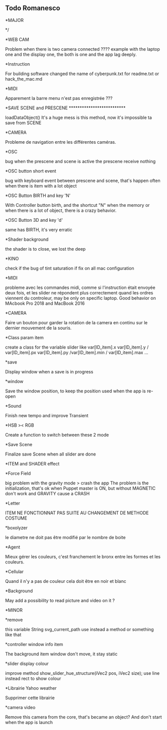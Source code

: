 Todo Romanesco
--

*MAJOR

*/


*WEB CAM

Problem when there is two camera connected ???? example with the laptop one and the display one, the both is one and the app lag deeply.



*Instruction

For building software changed the name of cyberpunk.txt for readme.txt or hack_the_mac.md


*MIDI

Apparement la barre menu n'est pas enregistrée ???


*SAVE SCENE and PRESCENE **************************

loadDataObject()
It's a huge mess is this method, now it's impossible ta save from SCENE

*CAMERA

Probleme de navigation entre les différentes caméras.


*OSC

bug when the prescene and scene is active the prescene receive nothing

*OSC button short event

bug with keyboard event between prescene and scene, that's happen often when there is item with a lot object

*OSC Button BIRTH and key 'N'

With Controller button birth, and the shortcut "N" when the memory or when there is a lot of object, there is a crazy behavior.

*OSC Button 3D and key 'd'

same has BIRTH, it's very erratic
















*Shader background

the shader is to close, we lost the deep






*KINO

check if the bug of tint saturation if fix on all mac configuration


*MIDI

probleme avec les commandes midi, comme si l'instruction était envoyée deux fois, et les slider ne répondent plus correctement quand les ordres viennent du controleur, may be only on specific laptop. Good behavior on MAcbook Pro 2018 and MacBook 2016

*CAMERA

Faire un bouton pour garder la rotation de la camera en continu sur le dernier mouvement de la souris.


*Class param item

create a class for the variable slider
like var[ID_item].x var[ID_item].y / var[ID_item].px var[ID_item].py /var[ID_item].min / var[ID_item].max ...


*save

Display window when a save is in progress

*window

Save the window position, to keep the position used when the app is re-open


*Sound

Finish new tempo and improve Transient


*HSB >< RGB

Create a function to switch between these 2 mode



*Save Scene

Finalize save Scene when all slider are done









*ITEM and SHADER effect


*Force Field

big problem with the gravity mode > crash the app
The problem is the initialization, that's ok when Puppet master is ON, but without MAGNETIC don't work and GRAVITY cause a CRASH

*Letter

ITEM NE FONCTIONNAT PAS SUITE AU CHANGEMENT DE METHODE COSTUME

*boxolyzer

le diametre ne doit pas être modifié par le nombre de boite

*Agent

Mieux gérer les couleurs, c'est franchement le bronx entre les formes et les couleurs.

*Cellular

Quand il n'y a pas de couleur cela doit être en noir et blanc

*Background

May add a possibility to read picture and video on it ?











*MINOR



*remove

this variable String svg_current_path use instead a method or something like that





*controller window info item

The background item window don't move, it stay static

*slider display colour

improve method show_slider_hue_structure(iVec2 pos, iVec2 size);
use line instead rect to show colour

*Librairie Yahoo weather

Supprimer cette librairie



*camera video

Remove this camera from the core, that's became an object? And don't start when the app is launch



